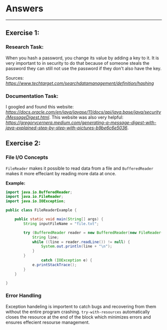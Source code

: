# Answers
---
## Exercise 1:
### Research Task:
When you hash a password, you change its value by adding a key to it. It is very important to in security to do that because of someone steals the password they can still not use the password if they don't also have the key.

Sources: *https://www.techtarget.com/searchdatamanagement/definition/hashing*
### Documentation Task:
I googled and found this website: *https://docs.oracle.com/en/java/javase/11/docs/api/java.base/java/security/MessageDigest.html*. This website was also very helpful: *https://gregorycernera.medium.com/generating-a-message-digest-with-java-explained-step-by-step-with-pictures-b9be6c6e5036*.

## Exercise 2:
### File I/O Concepts
`FileReader` makes it possible to read data from a file and `BufferedReader` makes it more effeciant by reading more data at once.

**Example:**
```java
import java.io.BufferedReader;
import java.io.FileReader;
import java.io.IOException;

public class FileReaderExample {

	public static void main(String[] args) {
		String inputFileName = "file.txt";

		try (BufferedReader reader = new BufferedReader(new FileReader(inputFileName))) {
			String line;
			while ((line = reader.readLine()) != null) {
				System.out.println(line + "\n");
			}
		}
                catch (IOException e) {
			e.printStackTrace();
		}
	}

}
```

### Error Handling
Exception handeling is importent to catch bugs and recovering from them without the entire program crashing. `try-with-resources` automatically closes the resource at the end of the block which minimizes errors and ensures effecient resourse management.